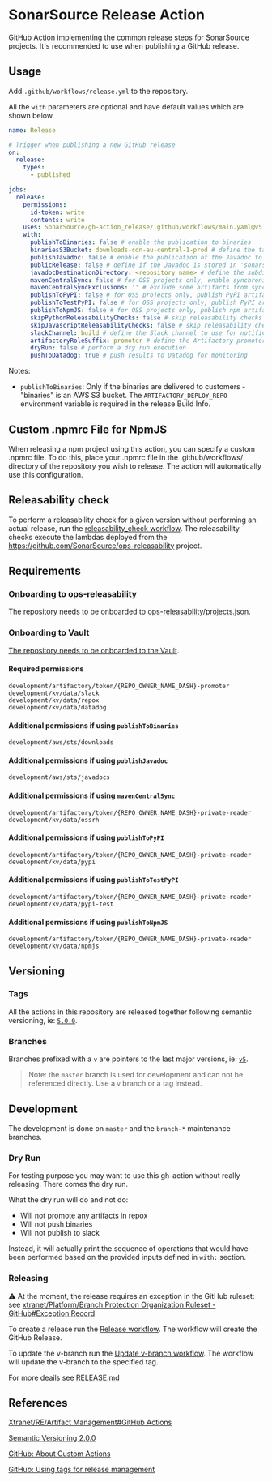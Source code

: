 # SonarSource Release Action

GitHub Action implementing the common release steps for SonarSource projects. It's recommended to use when publishing a GitHub release.

## Usage

Add `.github/workflows/release.yml` to the repository.

All the `with` parameters are optional and have default values which are shown below.

```yaml
name: Release

# Trigger when publishing a new GitHub release
on:
  release:
    types:
      - published

jobs:
  release:
    permissions:
      id-token: write
      contents: write
    uses: SonarSource/gh-action_release/.github/workflows/main.yaml@v5
    with:
      publishToBinaries: false # enable the publication to binaries
      binariesS3Bucket: downloads-cdn-eu-central-1-prod # define the target bucket
      publishJavadoc: false # enable the publication of the Javadoc to https://javadocs.sonarsource.org/
      publicRelease: false # define if the Javadoc is stored in 'sonarsource-public-releases' (or 'sonarsource-private-releases' if false)
      javadocDestinationDirectory: <repository name> # define the subdir to use in https://javadocs.sonarsource.org/
      mavenCentralSync: false # for OSS projects only, enable synchronization to Maven Central
      mavenCentralSyncExclusions: '' # exclude some artifacts from synchronization
      publishToPyPI: false # for OSS projects only, publish PyPI artifacts to https://pypi.org/
      publishToTestPyPI: false # for OSS projects only, publish PyPI artifacts to https://test.pypi.org/
      publishToNpmJS: false # for OSS projects only, publish npm artifacts to https://www.npmjs.com/
      skipPythonReleasabilityChecks: false # skip releasability checks for Python projects
      skipJavascriptReleasabilityChecks: false # skip releasability checks for Javascript projects
      slackChannel: build # define the Slack channel to use for notifications
      artifactoryRoleSuffix: promoter # define the Artifactory promoter role suffix
      dryRun: false # perform a dry run execution
      pushToDatadog: true # push results to Datadog for monitoring
```

Notes:

- `publishToBinaries`: Only if the binaries are delivered to customers - "binaries" is an AWS S3 bucket. The `ARTIFACTORY_DEPLOY_REPO`
  environment variable is required in the release Build Info.

## Custom .npmrc File for NpmJS

When releasing a npm project using this action, you can specify a custom .npmrc file. To do this, place your .npmrc file in the
.github/workflows/ directory of the repository you wish to release. The action will automatically use this configuration.

## Releasability check

To perform a releasability check for a given version without performing an actual release, run
the [releasability_check workflow](https://github.com/SonarSource/gh-action_releasability/actions/workflows/releasability_checks.yml).
The releasability checks execute the lambdas deployed from the https://github.com/SonarSource/ops-releasability project.

## Requirements

### Onboarding to ops-releasability

The repository needs to be onboarded
to [ops-releasability/projects.json](https://github.com/SonarSource/ops-releasability/blob/master/infra/projects.json).

### Onboarding to Vault

[The repository needs to be onboarded to the Vault](https://xtranet-sonarsource.atlassian.net/wiki/spaces/RE/pages/2466316312/HashiCorp+Vault#Onboarding-a-Repository-on-Vault).

#### Required permissions

```
development/artifactory/token/{REPO_OWNER_NAME_DASH}-promoter
development/kv/data/slack
development/kv/data/repox
development/kv/data/datadog
```

#### Additional permissions if using `publishToBinaries`

```
development/aws/sts/downloads
```

#### Additional permissions if using `publishJavadoc`

```
development/aws/sts/javadocs
```

#### Additional permissions if using `mavenCentralSync`

```
development/artifactory/token/{REPO_OWNER_NAME_DASH}-private-reader
development/kv/data/ossrh
```

#### Additional permissions if using `publishToPyPI`

```
development/artifactory/token/{REPO_OWNER_NAME_DASH}-private-reader
development/kv/data/pypi
```

#### Additional permissions if using `publishToTestPyPI`

```
development/artifactory/token/{REPO_OWNER_NAME_DASH}-private-reader
development/kv/data/pypi-test
```

#### Additional permissions if using `publishToNpmJS`

```
development/artifactory/token/{REPO_OWNER_NAME_DASH}-private-reader
development/kv/data/npmjs
```

## Versioning

### Tags

All the actions in this repository are released together following semantic versioning,
ie: [`5.0.0`](https://github.com/SonarSource/gh-action_release/releases/tag/5.0.0).

### Branches

Branches prefixed with a `v` are pointers to the last major versions, ie: [`v5`](https://github.com/SonarSource/gh-action_release/tree/v5).

> Note: the `master` branch is used for development and can not be referenced directly. Use a `v` branch or a tag instead.

## Development

The development is done on `master` and the `branch-*` maintenance branches.

### Dry Run

For testing purpose you may want to use this gh-action without really releasing.
There comes the dry run.

What the dry run will do and not do:

* Will not promote any artifacts in repox
* Will not push binaries
* Will not publish to slack

Instead, it will actually print the sequence of operations that would have
been performed based on the provided inputs defined in `with:` section.

### Releasing

⚠️ At the moment, the release requires an exception in the GitHub ruleset: see [xtranet/Platform/Branch Protection Organization Ruleset - GitHub#Exception Record](https://xtranet-sonarsource.atlassian.net/wiki/spaces/Platform/pages/4008509456/Branch+Protection+Organization+Ruleset+-+GitHub#Exception-Record)

To create a release run the [Release workflow](https://github.com/SonarSource/gh-action_release/actions/workflows/release.yml). The workflow
will create the GitHub Release.

To update the v-branch run
the [Update v-branch workflow](https://github.com/SonarSource/gh-action_release/actions/workflows/update-v-branch.yml). The workflow will
update the v-branch to the specified tag.

For more deails see [RELEASE.md](./RELEASE.md)

## References

[Xtranet/RE/Artifact Management#GitHub Actions](https://xtranet-sonarsource.atlassian.net/wiki/spaces/RE/pages/872153170/Artifact+Management#GitHub-Actions)

[Semantic Versioning 2.0.0](https://semver.org/)

[GitHub: About Custom Actions](https://docs.github.com/en/actions/creating-actions/about-custom-actions)

[GitHub: Using tags for release management](https://docs.github.com/en/actions/creating-actions/about-custom-actions#using-tags-for-release-management)
